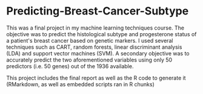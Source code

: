 # Predicting-Breast-Cancer-Subtype

This was a final project in my machine learning techniques course. The objective was to predict the histological subtype
and progesterone status of a patient's breast cancer based on genetic markers. I used several techniques such as CART,
random forests, linear discriminant analysis (LDA) and support vector machines (SVM). A secondary objective was to
accurately predict the two aforementioned variables using only 50 predictors (i.e. 50 genes) out of the 1936 available.

This project includes the final report as well as the R code to generate it (RMarkdown, as well as embedded scripts ran
in R chunks)
